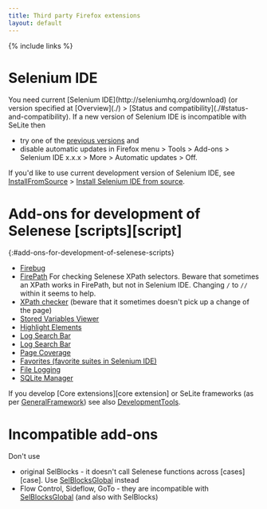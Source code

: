 ```yaml
---
title: Third party Firefox extensions
layout: default
---
```

{% include links %}

# Selenium IDE #
<!-- TODO move elsewhere - probably to AddOns: -->You need current [Selenium IDE](http://seleniumhq.org/download) (or version specified at [Overview](./) > [Status and compatibility](./#status-and-compatibility). If a new version of Selenium IDE is incompatible with SeLite then

  * try one of the [previous versions](http://release.seleniumhq.org/selenium-ide) and
  * disable automatic updates in Firefox menu > Tools > Add-ons > Selenium IDE x.x.x > More > Automatic updates > Off.

If you'd like to use current development version of Selenium IDE, see [InstallFromSource](InstallFromSource) > [Install Selenium IDE from source](InstallFromSource#install-selenium-ide-from-source).

# Add-ons for development of Selenese [scripts][script]
{:#add-ons-for-development-of-selenese-scripts}
<!-- ID specified due to https://github.com/gettalong/kramdown/issues/252 -->

  * [Firebug](https://addons.mozilla.org/en-us/firefox/addon/firebug)
  * [FirePath](https://addons.mozilla.org/en-US/firefox/addon/firepath) For checking Selenese XPath selectors. Beware that sometimes an XPath works in FirePath, but not in Selenium IDE. Changing `/` to `//` within it seems to help.
  * [XPath checker](https://addons.mozilla.org/en-US/firefox/addon/xpath-checker/) (beware that it sometimes doesn't pick up a change of the page)
  * [Stored Variables Viewer](https://addons.mozilla.org/en-US/firefox/addon/stored-variables-viewer-seleni/)
  * [Highlight Elements](https://addons.mozilla.org/en-us/firefox/addon/highlight-elements-selenium-id/)
  * [Log Search Bar](https://addons.mozilla.org/en-US/firefox/addon/log-search-bar-selenium-ide)
  * [Log Search Bar](https://addons.mozilla.org/en-US/firefox/addon/log-search-bar-selenium-ide/)
  * [Page Coverage](https://addons.mozilla.org/en-US/firefox/addon/page-coverage-selenium-ide)
  * [Favorites (favorite suites in Selenium IDE)](https://addons.mozilla.org/en-US/firefox/addon/favorites-selenium-ide/)
  * [File Logging](https://addons.mozilla.org/en-US/firefox/addon/file-logging-selenium-ide/)
  * [SQLite Manager](https://addons.mozilla.org/en-US/firefox/addon/sqlite-manager)

If you develop [Core extensions][core extension] or SeLite frameworks (as per [GeneralFramework](GeneralFramework)) see also [DevelopmentTools](DevelopmentTools).

# Incompatible add-ons #
Don't use

  * original SelBlocks - it doesn't call Selenese functions across [cases][case]. Use [SelBlocksGlobal](SelBlocksGlobal) instead
  * Flow Control, Sideflow, GoTo - they are incompatible with [SelBlocksGlobal](SelBlocksGlobal) (and also with SelBlocks)